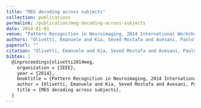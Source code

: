 ```yaml
---
title: "MEG decoding across subjects"
collection: publications
permalink: /publication/meg-decoding-across-subjects
date: 2014-01-01
venue: "Pattern Recognition in Neuroimaging, 2014 International Workshop on"
authors: "Olivetti, Emanuele and Kia, Seved Mostafa and Avesani, Paolo"
paperurl: ""
citation: "Olivetti, Emanuele and Kia, Seved Mostafa and Avesani, Paolo (2014). MEG decoding across subjects. Pattern Recognition in Neuroimaging, 2014 International Workshop on."
bibtex: |
  @inproceedings{olivetti2014meg,
    organization = {IEEE},
    year = {2014},
    booktitle = {Pattern Recognition in Neuroimaging, 2014 International Workshop on},
    author = {Olivetti, Emanuele and Kia, Seved Mostafa and Avesani, Paolo},
    title = {MEG decoding across subjects},
  }
---
```


